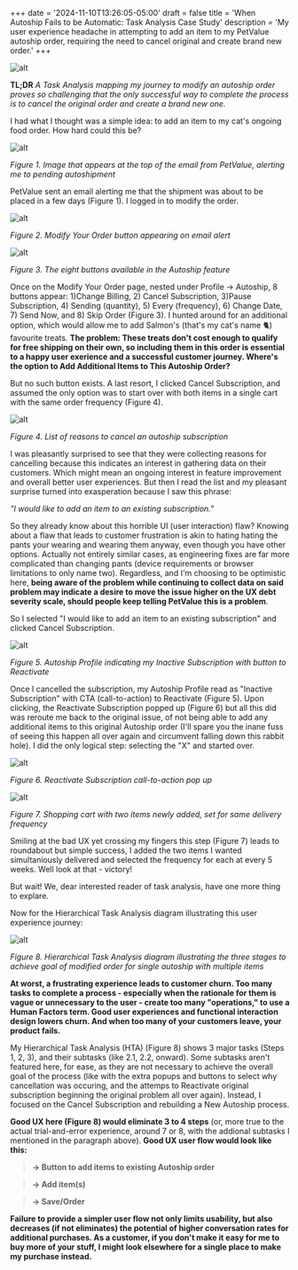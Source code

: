 +++
date = '2024-11-10T13:26:05-05:00'
draft = false
title = 'When Autoship Fails to be Automatic: Task Analysis Case Study'
description = 'My user experience headache in attempting to add an item to my PetValue autoship order, requiring the need to cancel original and create brand new order.'
+++

![alt](/images/autoship/Autoship_HTA.png)

**TL;DR** *A Task Analysis mapping my journey to modify an autoship order proves so challenging that the only successful way to complete the process is to cancel the original order and create a brand new one.*

I had what I thought was a simple idea: to add an item to my cat's ongoing food order. How hard could this be? 

![alt](/images/autoship/autoship0.png)

*Figure 1. Image that appears at the top of the email from PetValue, alerting me to pending autoshipment*

PetValue sent an email alerting me that the shipment was about to be placed in a few days (Figure 1). I logged in to modify the order. 

![alt](/images/autoship/autoship00.png)

*Figure 2. Modify Your Order button appearing on email alert*

![alt](/images/autoship/autoship1.png)

*Figure 3. The eight buttons available in the Autoship feature*

Once on the Modify Your Order page, nested under Profile -> Autoship, 8 buttons appear: 1)Change Billing, 2) Cancel Subscription, 3)Pause Subscription, 4) Sending (quantity), 5) Every (frequency), 6) Change Date, 7) Send Now, and 8) Skip Order (Figure 3). I hunted around for an additional option, which would allow me to add Salmon's (that's my cat's name 🐈) favourite treats. **The problem: These treats don't cost enough to qualify for free shipping on their own, so including them in this order is essential to a happy user exerience and a successful customer journey. Where's the option to Add Additional Items to This Autoship Order?** 

But no such button exists. A last resort, I clicked Cancel Subscription, and assumed the only option was to start over with both items in a single cart with the same order frequency (Figure 4). 

![alt](/images/autoship/autoship2.png)

*Figure 4. List of reasons to cancel an autoship subscription*

I was pleasantly surprised to see that they were collecting reasons for cancelling because this indicates an interest in gathering data on their customers. Which might mean an ongoing interest in feature improvement and overall better user experiences. But then I read the list and my pleasant surprise turned into exasperation because I saw this phrase: 

*"I would like to add an item to an existing subscription."* 

So they already know about this horrible UI (user interaction) flaw? Knowing about a flaw that leads to customer frustration is akin to hating hating the pants your wearing and wearing them anyway, even though you have other options. Actually not entirely similar cases, as engineering fixes are far more complicated than changing pants (device requirements or browser limitations to only name two). Regardless, and I'm choosing to be optimistic here, **being aware of the problem while continuing to collect data on said problem may indicate a desire to move the issue higher on the UX debt severity scale, should people keep telling PetValue this is a problem**. 

So I selected "I would like to add an item to an existing subscription" and clicked Cancel Subscription. 

![alt](/images/autoship/autoship3.png)

*Figure 5. Autoship Profile indicating my Inactive Subscription with button to Reactivate*

Once I cancelled the subscription, my Autoship Profile read as "Inactive Subscription" with CTA (call-to-action) to Reactivate (Figure 5). Upon clicking, the Reactivate Subscription popped up (Figure 6) but all this did was reroute me back to the original issue, of not being able to add any additional items to this original Autoship order (I'll spare you the inane fuss of seeing this happen all over again and circumvent falling down this rabbit hole). I did the only logical step: selecting the "X" and started over. 

![alt](/images/autoship/autoship4.png)

*Figure 6. Reactivate Subscription call-to-action pop up*

![alt](/images/autoship/autoship5.png)

*Figure 7. Shopping cart with two items newly added, set for same delivery frequency*

Smiling at the bad UX yet crossing my fingers this step (Figure 7) leads to roundabout but simple success, I added the two items I wanted simultaniously delivered and selected the frequency for each at every 5 weeks. Well look at that - victory! 

But wait! We, dear interested reader of task analysis, have one more thing to explare. 

Now for the Hierarchical Task Analysis diagram illustrating this user experience journey:

![alt](/images/autoship/Autoship_HTA_steps.png)

*Figure 8. Hierarchical Task Analysis diagram illustrating the three stages to achieve goal of modified order for single autoship with multiple items*

**At worst, a frustrating experience leads to customer churn. Too many tasks to complete a process - especially when the rationale for them is vague or unnecessary to the user - create too many "operations," to use a Human Factors term. Good user experiences and functional interaction design lowers churn. And when too many of your customers leave, your product fails.** 

My Hierarchical Task Analysis (HTA) (Figure 8) shows 3 major tasks (Steps 1, 2, 3), and their subtasks (like 2.1, 2.2, onward). Some subtasks aren't featured here, for ease, as they are not necessary to achieve the overall goal of the process (like with the extra popups and buttons to select why cancellation was occuring, and the attemps to Reactivate original subscription beginning the original problem all over again). Instead, I focused on the Cancel Subscription and rebuilding a New Autoship process. 

**Good UX here (Figure 8) would eliminate 3 to 4 steps** (or, more true to the actual trial-and-error experience, around 7 or 8, with the addional subtasks I mentioned in the paragraph above). **Good UX user flow would look like this:** 

>**-> Button to add items to existing Autoship order**

>**-> Add item(s)** 

>**-> Save/Order** 

**Failure to provide a simpler user flow not only limits usability, but also decreases (if not eliminates) the potential of higher conversation rates for additional purchases. As a customer, if you don't make it easy for me to buy more of your stuff, I might look elsewhere for a single place to make my purchase instead.** 

